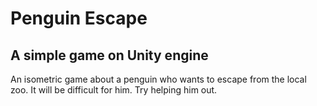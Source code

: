 # Penguin Escape

## A simple game on Unity engine

An isometric game about a penguin who wants to escape from the local zoo. It will be difficult for him. Try helping him out.
